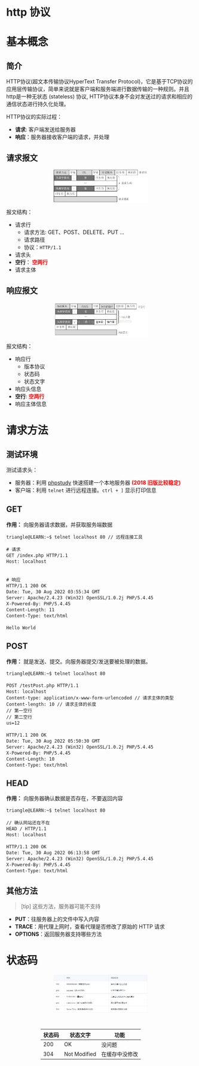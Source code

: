 # http 协议

# 基本概念

## 简介

HTTP协议(超文本传输协议HyperText Transfer Protocol)，它是基于TCP协议的应用层传输协议，简单来说就是客户端和服务端进行数据传输的一种规则。并且http是一种无状态 (stateless) 协议, HTTP协议本身不会对发送过的请求和相应的通信状态进行持久化处理。

HTTP协议的实际过程：
- **请求**: 客户端发送给服务器
- **响应**：服务器接收客户端的请求，并处理

## 请求报文

<p style="text-align:center;"><img src="../../image/http/requestionMessage.png" width="50%" align="middle" /></p>

报文结构：
- 请求行
    - 请求方法: GET、POST、DELETE、PUT ...
    - 请求路径
    - 协议：`HTTP/1.1`
- 请求头
- **空行**：<span style="color:red;font-weight:bold"> 空两行 </span>
- 请求主体

## 响应报文

<p style="text-align:center;"><img src="../../image/http/responseMessage.png" width="50%" align="middle" /></p>

报文结构：
- 响应行
    - 版本协议
    - 状态码
    - 状态文字
- 响应头信息
- **空行**: <span style="color:red;font-weight:bold"> 空两行 </span>
- 响应主体信息

# 请求方法

## 测试环境

测试请求头：
- 服务器：利用 [phpstudy](https://www.xp.cn/download.html) 快速搭建一个本地服务器 <span style="color:red;font-weight:bold"> (2018 旧版比较稳定) </span>
- 客户端：利用 `telnet` 进行远程连接。`ctrl + ]` 显示打印信息

## GET

**作用：** 向服务器请求数据，并获取服务端数据

```term
triangle@LEARN:~$ telnet localhost 80 // 远程连接工具

# 请求
GET /index.php HTTP/1.1
Host: localhost


# 响应
HTTP/1.1 200 OK
Date: Tue, 30 Aug 2022 03:55:34 GMT
Server: Apache/2.4.23 (Win32) OpenSSL/1.0.2j PHP/5.4.45
X-Powered-By: PHP/5.4.45
Content-Length: 11
Content-Type: text/html

Hello World
```

## POST

**作用：** 就是发送、提交。向服务器提交/发送要被处理的数据。

```term
triangle@LEARN:~$ telnet localhost 80

POST /testPost.php HTTP/1.1
Host: localhost
Content-type: application/x-www-form-urlencoded // 请求主体的类型
Content-length: 10 // 请求主体的长度
// 第一空行
// 第二空行
us=12

HTTP/1.1 200 OK
Date: Tue, 30 Aug 2022 05:50:30 GMT
Server: Apache/2.4.23 (Win32) OpenSSL/1.0.2j PHP/5.4.45
X-Powered-By: PHP/5.4.45
Content-Length: 10
Content-Type: text/html
```

## HEAD

**作用：** 向服务器确认数据是否存在，不要返回内容

```term
triangle@LEARN:~$ telnet localhost 80

// 确认网站还在不在
HEAD / HTTP/1.1
Host: localhost

HTTP/1.1 200 OK
Date: Tue, 30 Aug 2022 06:13:58 GMT
Server: Apache/2.4.23 (Win32) OpenSSL/1.0.2j PHP/5.4.45
X-Powered-By: PHP/5.4.45
Content-Type: text/html
```

## 其他方法

> [tip]
> 这些方法，服务器可能不支持

- **PUT**：往服务器上的文件中写入内容
- **TRACE**：用代理上网时，查看代理是否修改了原始的 HTTP 请求
- **OPTIONS**：返回服务器支持哪些方法

# 状态码

<p style="text-align:center;"><img src="../../image/http/httpCode.png" width="50%" align="middle" /></p>

<div style="margin: 0 auto;padding:1rem;width: 20rem;">

| 状态码 | 状态文字     | 功能           |
| ------ | ------------ | -------------- |
| 200    | OK           | 没问题         |
| 304    | Not Modified | 在缓存中没修改 |
   

</div>

